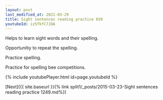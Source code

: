 ```yaml
---
layout: post
last_modified_at: 2021-03-29
title: Sight sentences reading practice 650
youtubeId: iz5fkfC7JDA
---
```

 
 
Helps to learn sight words and their spelling.

Opportunitiy to repeat the spelling. 

Practice spelling. 
 
Practice for spelling bee competitions. 
 
{% include youtubePlayer.html id=page.youtubeId %}
 
 

[Next]({{ site.baseurl }}{% link  split1/_posts/2015-03-23-Sight sentences reading practice 1249.md%})
 
